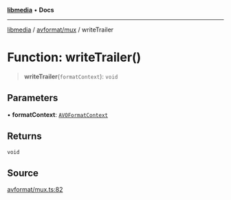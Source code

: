 [**libmedia**](../../../README.md) • **Docs**

***

[libmedia](../../../README.md) / [avformat/mux](../README.md) / writeTrailer

# Function: writeTrailer()

> **writeTrailer**(`formatContext`): `void`

## Parameters

• **formatContext**: [`AVOFormatContext`](../../AVFormatContext/interfaces/AVOFormatContext.md)

## Returns

`void`

## Source

[avformat/mux.ts:82](https://github.com/zhaohappy/libmedia/blob/acbbf6bd75e6ee4c968b9f441fe28c40f42f350d/src/avformat/mux.ts#L82)
